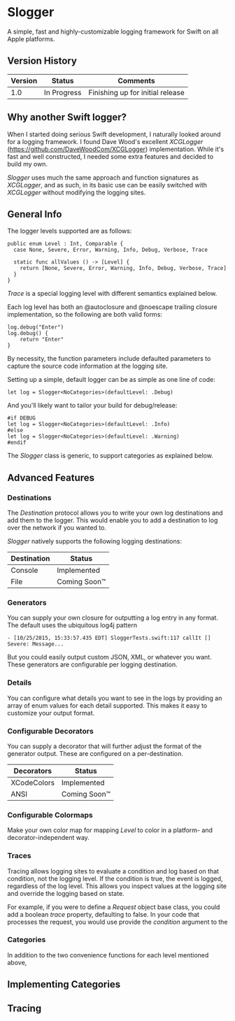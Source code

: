 # Slogger
A simple, fast and highly-customizable logging framework for Swift on all Apple platforms.

## Version History

Version | Status | Comments
--- | --- | ---
1.0 | In Progress | Finishing up for initial release


## Why another Swift logger?

When I started doing serious Swift development, I naturally looked around for a logging framework.  I found Dave Wood's excellent *XCGLogger* (https://github.com/DaveWoodCom/XCGLogger) implementation.  While it's fast and well constructed, I needed some extra features and decided to build my own.

*Slogger* uses much the same approach and function signatures as *XCGLogger*, and as such, in its basic use can be easily switched with *XCGLogger* without modifying the logging sites.

## General Info

The logger levels supported are as follows:

	public enum Level : Int, Comparable {
	  case None, Severe, Error, Warning, Info, Debug, Verbose, Trace

	  static func allValues () -> [Level] {
	    return [None, Severe, Error, Warning, Info, Debug, Verbose, Trace]
	  }
	}

*Trace* is a special logging level with different semantics explained below.

Each log level has both an @autoclosure and @noescape trailing closure implementation, so the following are both valid forms:

	log.debug("Enter")
	log.debug() {
		return "Enter"
	}

By necessity, the function parameters include defaulted parameters to capture the source code information at the logging site.

Setting up a simple, default logger can be as simple as one line of code:

	let log = Slogger<NoCategories>(defaultLevel: .Debug)
	
And you'll likely want to tailor your build for debug/release:

	#if DEBUG
	let log = Slogger<NoCategories>(defaultLevel: .Info)
	#else
	let log = Slogger<NoCategories>(defaultLevel: .Warning)
	#endif

The *Slogger* class is generic, to support categories as explained below.

## Advanced Features

### Destinations
The *Destination* protocol allows you to write your own log destinations and add them to the logger.  This would enable you to add a destination to log over the network if you wanted to.

*Slogger* natively supports the following logging destinations:

Destination | Status
--- | ---
Console | Implemented
File | Coming Soon™


### Generators
You can supply your own closure for outputting a log entry in any format.  The default uses the ubiquitous log4j pattern

	- [10/25/2015, 15:33:57.435 EDT] SloggerTests.swift:117 callIt [] Severe: Message...
	
But you could easily output custom JSON, XML, or whatever you want.  These generators are configurable per logging destination.

### Details
You can configure what details you want to see in the logs by providing an array of enum values for each detail supported.  This makes it easy to customize your output format.

### Configurable Decorators
You can supply a decorator that will further adjust the format of the generator output.  These are configured on a per-destination.

Decorators | Status
--- | ---
XCodeColors | Implemented
ANSI | Coming Soon™

### Configurable Colormaps
Make your own color map for mapping *Level* to color in a platform- and decorator-independent way.

### Traces
Tracing allows logging sites to evaluate a condition and log based on that condition, not the logging level.  If the condition is true, the event is logged, regardless of the log level.  This allows you inspect values at the logging site and override the logging based on state.

For example, if you were to define a *Request* object base class, you could add a boolean *trace* property, defaulting to false.  In your code that processes the request, you would use provide the *condition* argument to the 

### Categories
In addition to the two convenience functions for each level mentioned above, 

## Implementing Categories














## Tracing









